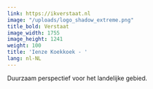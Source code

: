 ```yaml
---
link: https://ikverstaat.nl
image: "/uploads/logo_shadow_extreme.png"
title_bold: Verstaat
image_width: 1755
image_height: 1241
weight: 100
title: 'Ienze Koekkoek - '
lang: nl-NL
---
```

Duurzaam perspectief voor het landelijke gebied.